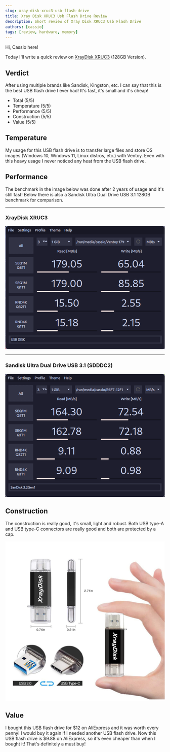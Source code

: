 ```yaml
---
slug: xray-disk-xruc3-usb-flash-drive
title: Xray Disk XRUC3 Usb Flash Drive Review
description: Short review of Xray Disk XRUC3 Usb Flash Drive
authors: [cassio]
tags: [review, hardware, memory]
---
```


Hi, Cassio here!

Today I'll write a quick review on [XrayDisk XRUC3](https://www.aliexpress.com/item/1005003651117074.html) (128GB Version).

<!-- truncate -->

## Verdict

After using multiple brands like Sandisk, Kingston, etc. I can say that this is the best USB flash drive I ever had! It's fast, it's small and it's cheap!

- Total (5/5)
- Temperature (5/5)
- Performance (5/5)
- Construction (5/5)
- Value (5/5)

## Temperature

My usage for this USB flash drive is to transfer large files and store OS images (Windows 10, Windows 11, Linux distros, etc.) with Ventoy. Even with this heavy usage I never noticed any heat from the USB flash drive.

## Performance

The benchmark in the image below was done after 2 years of usage and it's still fast! Below there is also a Sandisk Ultra Dual Drive USB 3.1 128GB benchmark for comparison. 

---

### XrayDisk XRUC3

![XrayDisk XRUC3](xraydisk-xruc3-performance.png)

---

### Sandisk Ultra Dual Drive USB 3.1 (SDDDC2)

![Sandisk Ultra Dual Drive USB 3.1](sandisk-sdddc2.png)

## Construction

The construction is really good, it's small, light and robust. Both USB type-A and USB type-C connectors are really good and both are protected by a cap.

![XrayDisk XRUC3 Construction](xraydisk-xruc3-construction.png)

## Value

I bought this USB flash drive for $12 on AliExpress and it was worth every penny! I would buy it again if I needed another USB flash drive.
Now this USB flash drive is $9.88 on AliExpress, so it's even cheaper than when I bought it! That's definitely a must buy!
